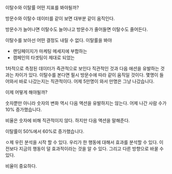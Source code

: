 


이탈수와 이탈률 어떤 지표를 봐야될까?


방문수와 이탈수 데이터를 같이 보면
대부분 같이 움직인다.

방문수가 늘어나면 이탈수도 늘어나고
방문수가 줄어들면 이탈수도 줄어든다.

이탈수를 보아선 어떤 결정도 내릴 수 없다.
이탈률을 봐야
- 랜딩페이지가 마케팅 메세지에 부합하는
- 캠페인의 타겟팅이 제대로 되었는


1차적으로 측정된 데이터가 즉관적으로 보인다
직관적인 것과 다음 애션을 유발하는 것 과는 차이가 있다.
이탈수를 본다면 필시 방문수에 따라 같이 움직일 것이다.
몇명이 들어와서 바로 나갔는지는 직관적이다. 어제 5만명이 와서 만명은 그냥 나갔습니다.

이제 어떻게 해야될까?

숫자뿐만 아니라 숫자의 변화 역시 다음 액션을 유발하지는 않는다.
어제 나간 사람 수가 10% 증가했습니다.


비율은 숫자에 비해 직관적이지 않다.
하지만 다음 액션을 말해준다.

이탈률이 50%에서 60%로 증가했습니다.

ㅇ제 우린 분석을 시작 할 수 있다.
우리가 한 행동에 대해서 효과를 분석할 수 있다.
이전보다 지금의 행동이 덜 효과적이라는 것을 알 수 있다.
그리고 다른 방향으로 바꿀 수 있다.

비율이 중요하다.


